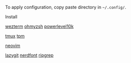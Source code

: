 To apply configuration, copy paste directory in `~/.config/`.

Install

[wezterm](https://wezfurlong.org/wezterm/index.html)
[ohmyzsh](https://ohmyz.sh/)
[powerlevel10k](https://github.com/romkatv/powerlevel10k)

[tmux](https://github.com/tmux/tmux/wiki)
[tpm](https://github.com/tmux-plugins/tpm)

[neovim](https://neovim.io/)

[lazygit](https://github.com/jesseduffield/lazygit)
[nerdfont](https://www.nerdfonts.com/)
[ripgrep](https://github.com/BurntSushi/ripgrep)
